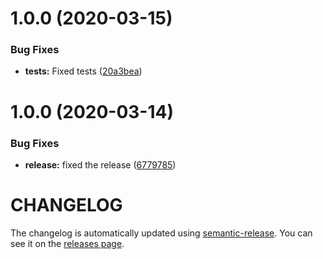 # 1.0.0 (2020-03-15)


### Bug Fixes

* **tests:** Fixed tests ([20a3bea](https://github.com/nejcm/js-helpers/commit/20a3beabbfbbcb98faa8975f7cde4338f7d294f4))

# 1.0.0 (2020-03-14)


### Bug Fixes

* **release:** fixed the release ([6779785](https://github.com/nejcm/js-library-boilerplate/commit/6779785a9b264429b64569c967b657f9dbf7ead2))

# CHANGELOG

The changelog is automatically updated using
[semantic-release](https://github.com/semantic-release/semantic-release). You
can see it on the [releases page](../../releases).
